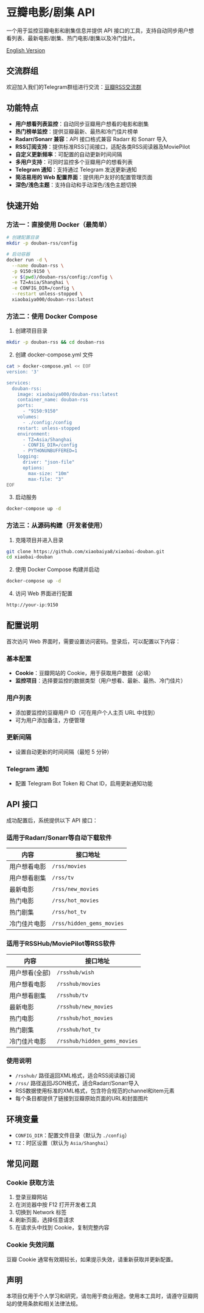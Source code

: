 # 豆瓣电影/剧集 API

一个用于监控豆瓣电影和剧集信息并提供 API 接口的工具，支持自动同步用户想看列表、最新电影/剧集、热门电影/剧集以及冷门佳片。

[English Version](https://github.com/xiaobaiya8/douban-rss/blob/main/README_EN.md)

## 交流群组

欢迎加入我们的Telegram群组进行交流：[豆瓣RSS交流群](https://t.me/douban_rss)

## 功能特点

- **用户想看列表监控**：自动同步豆瓣用户想看的电影和剧集
- **热门榜单监控**：提供豆瓣最新、最热和冷门佳片榜单
- **Radarr/Sonarr 兼容**：API 接口格式兼容 Radarr 和 Sonarr 导入
- **RSS订阅支持**：提供标准RSS订阅接口，适配各类RSS阅读器及MoviePilot
- **自定义更新频率**：可配置的自动更新时间间隔
- **多用户支持**：可同时监控多个豆瓣用户的想看列表
- **Telegram 通知**：支持通过 Telegram 发送更新通知
- **简洁易用的 Web 配置界面**：提供用户友好的配置管理页面
- **深色/浅色主题**：支持自动和手动深色/浅色主题切换

## 快速开始

### 方法一：直接使用 Docker（最简单）

```bash
# 创建配置目录
mkdir -p douban-rss/config

# 启动容器
docker run -d \
  --name douban-rss \
  -p 9150:9150 \
  -v $(pwd)/douban-rss/config:/config \
  -e TZ=Asia/Shanghai \
  -e CONFIG_DIR=/config \
  --restart unless-stopped \
  xiaobaiya000/douban-rss:latest
```

### 方法二：使用 Docker Compose

1. 创建项目目录

```bash
mkdir -p douban-rss && cd douban-rss
```

2. 创建 docker-compose.yml 文件

```bash
cat > docker-compose.yml << EOF
version: '3'

services:
  douban-rss:
    image: xiaobaiya000/douban-rss:latest
    container_name: douban-rss
    ports:
      - "9150:9150"
    volumes:
      - ./config:/config
    restart: unless-stopped
    environment:
      - TZ=Asia/Shanghai
      - CONFIG_DIR=/config
      - PYTHONUNBUFFERED=1
    logging:
      driver: "json-file"
      options:
        max-size: "10m"
        max-file: "3"
EOF
```

3. 启动服务

```bash
docker-compose up -d
```

### 方法三：从源码构建（开发者使用）

1. 克隆项目并进入目录

```bash
git clone https://github.com/xiaobaiya8/xiaobai-douban.git
cd xiaobai-douban
```

2. 使用 Docker Compose 构建并启动

```bash
docker-compose up -d
```

4. 访问 Web 界面进行配置

```bash
http://your-ip:9150
```

## 配置说明

首次访问 Web 界面时，需要设置访问密码。登录后，可以配置以下内容：

### 基本配置

- **Cookie**：豆瓣网站的 Cookie，用于获取用户数据（必填）
- **监控项目**：选择要监控的数据类型（用户想看、最新、最热、冷门佳片）

### 用户列表

- 添加要监控的豆瓣用户 ID（可在用户个人主页 URL 中找到）
- 可为用户添加备注，方便管理

### 更新间隔

- 设置自动更新的时间间隔（最短 5 分钟）

### Telegram 通知

- 配置 Telegram Bot Token 和 Chat ID，启用更新通知功能

## API 接口

成功配置后，系统提供以下 API 接口：

### 适用于Radarr/Sonarr等自动下载软件

| 内容 | 接口地址 |
| ---- | ---- |
| 用户想看电影 | `/rss/movies` |
| 用户想看剧集 | `/rss/tv` |
| 最新电影 | `/rss/new_movies` |
| 热门电影 | `/rss/hot_movies` |
| 热门剧集 | `/rss/hot_tv` |
| 冷门佳片电影 | `/rss/hidden_gems_movies` |

### 适用于RSSHub/MoviePilot等RSS软件

| 内容 | 接口地址 |
| ---- | ---- |
| 用户想看(全部) | `/rsshub/wish` |
| 用户想看电影 | `/rsshub/movies` |
| 用户想看剧集 | `/rsshub/tv` |
| 最新电影 | `/rsshub/new_movies` |
| 热门电影 | `/rsshub/hot_movies` |
| 热门剧集 | `/rsshub/hot_tv` |
| 冷门佳片电影 | `/rsshub/hidden_gems_movies` |

### 使用说明

- `/rsshub/` 路径返回XML格式，适合RSS阅读器订阅
- `/rss/` 路径返回JSON格式，适合Radarr/Sonarr导入
- RSS数据使用标准的XML格式，包含符合规范的channel和item元素
- 每个条目都提供了链接到豆瓣原始页面的URL和封面图片

## 环境变量

- `CONFIG_DIR`：配置文件目录（默认为 `./config`）
- `TZ`：时区设置（默认为 `Asia/Shanghai`）

## 常见问题

### Cookie 获取方法

1. 登录豆瓣网站
2. 在浏览器中按 F12 打开开发者工具
3. 切换到 Network 标签
4. 刷新页面，选择任意请求
5. 在请求头中找到 Cookie，复制完整内容

### Cookie 失效问题

豆瓣 Cookie 通常有效期较长，如果提示失效，请重新获取并更新配置。

## 声明

本项目仅用于个人学习和研究，请勿用于商业用途。使用本工具时，请遵守豆瓣网站的使用条款和相关法律法规。 